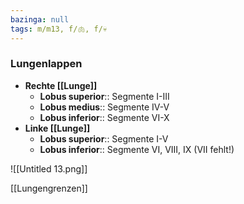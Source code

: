 ```yaml
---
bazinga: null
tags: m/m13, f/🫁, f/💀
---
```

### Lungenlappen
- **Rechte [[Lunge]]**
	- **Lobus superior**:: Segmente I-III
	- **Lobus medius**:: Segmente IV-V
	- **Lobus inferior**:: Segmente VI-X
- **Linke [[Lunge]]**
	- **Lobus superior**:: Segmente I-V
	- **Lobus inferior**:: Segmente VI, VIII, IX (VII fehlt!)

![[Untitled 13.png]]

[[Lungengrenzen]]

